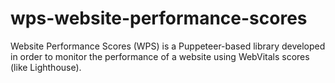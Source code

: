 # wps-website-performance-scores
Website Performance Scores (WPS) is a Puppeteer-based library developed in order to monitor the performance of a website using WebVitals scores (like Lighthouse).
